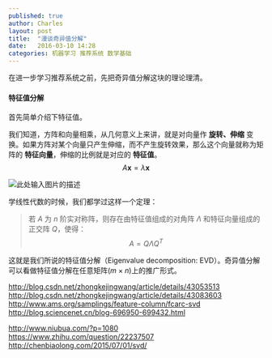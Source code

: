 ```yaml
---
published: true
author: Charles
layout: post
title:  "漫谈奇异值分解"
date:   2016-03-10 14:28
categories: 机器学习 推荐系统 数学基础
---
```


在进一步学习推荐系统之前，先把奇异值分解这块的理论理清。

#### 特征值分解
首先简单介绍下特征值。

我们知道，方阵和向量相乘，从几何意义上来讲，就是对向量作 **旋转、伸缩** 变换。如果方阵对某个向量只产生伸缩，而不产生旋转效果，那么这个向量就称为矩阵的 **特征向量**，伸缩的比例就是对应的 **特征值**。
$$A\mathbf{x} = \lambda \mathbf{x}$$

![此处输入图片的描述][1]

学线性代数的时候，我们都学过这样一个定理：
> 若 $A$ 为 $n$ 阶实对称阵，则存在由特征值组成的对角阵 $\Lambda$ 和特征向量组成的正交阵 $Q$，使得：
$$A = Q\Lambda Q^T$$

这就是我们所说的特征值分解（Eigenvalue decomposition: EVD）。奇异值分解可以看做特征值分解在任意矩阵($m \times n$)上的推广形式。




http://blog.csdn.net/zhongkejingwang/article/details/43053513
http://blog.csdn.net/zhongkejingwang/article/details/43083603
http://www.ams.org/samplings/feature-column/fcarc-svd
http://blog.sciencenet.cn/blog-696950-699432.html

http://www.niubua.com/?p=1080
https://www.zhihu.com/question/22237507
http://chenbiaolong.com/2015/07/01/svd/


  [1]: http://7xjbdi.com1.z0.glb.clouddn.com/500px-Eigenvalue_equation.svg.png?imageView2/2/w/350